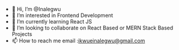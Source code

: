 - 👋 Hi, I’m @Inalegwu
- 👀 I’m interested in Frontend Development
- 🌱 I’m currently learning React JS
- 💞️ I’m looking to collaborate on React Based or MERN Stack Based Projects
- 📫 How to reach me email :ikwueinalegwu@gmail.com

<!---
Inalegwu/Inalegwu is a ✨ special ✨ repository because its `README.md` (this file) appears on your GitHub profile.
You can click the Preview link to take a look at your changes.
--->
